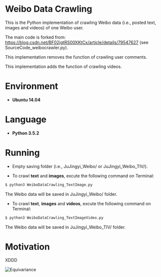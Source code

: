 # Weibo Data Crawling

This is the Python implementation of crawling Weibo data (i.e., posted text, images and videos) of one Weibo user.

The main code is forked from: https://blog.csdn.net/BF02jgtRS00XKtCx/article/details/79547627 (see SourceCode_weibocrawler.py).

This implementation removes the function of crawling user comments.

This implementation adds the function of crawling videos.

# Environment

* __Ubuntu 14.04__

# Language

* __Python 3.5.2__

# Running

* Empty saving folder (i.e., JuJingyi_Weibo/ or JuJingyi_Weibo_TIV/).

* To crawl **text** and **images**, excute the following command on Terminal:
```bash
$ python3 WeiboDataCrawling_TextImage.py
```
The Weibo data will be saved in JuJingyi_Weibo/ folder.

* To crawl **text**, **images** and **videos**, excute the following command on Terminal:
```bash
$ python3 WeiboDataCrawling_TextImageVideo.py
```
The Weibo data will be saved in JuJingyi_Weibo_TIV/ folder.

# Motivation

XDDD

![Equivariance](https://github.com/HeZhang1994/weibo-text-img-crawl/blob/master/JuJingyi_Weibo/1/1.jpg)
